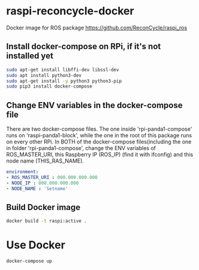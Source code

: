 # raspi-reconcycle-docker

Docker image for ROS package https://github.com/ReconCycle/raspi_ros

## Install docker-compose on RPi, if it's not installed yet

```bash
sudo apt-get install libffi-dev libssl-dev
sudo apt install python3-dev
sudo apt-get install -y python3 python3-pip
sudo pip3 install docker-compose
```

## Change ENV variables in the docker-compose file
There are two docker-compose files. The one inside 'rpi-panda1-compose' runs on 'raspi-panda1-block', while the one in the root of this package runs on every other RPi.
In BOTH of the docker-compose files(including the one in folder 'rpi-panda1-compose', change the ENV variables of ROS\_MASTER\_URI, this Raspberry IP (ROS\_IP) (find it with ifconfig) and this node name (THIS\_RAS\_NAME).

```yaml
environment:
- ROS_MASTER_URI : 000.000.000.000
- NODE_IP : 000.000.000.000
- NODE_NAME : 'Setname'
```

## Build Docker image

```bash
docker build -t raspi:active .
```

<!--
# Develop with Docker

```bash 
docker run -it -v /home/ubuntu/catkin_ws/src:/ros_ws/src -v $HOME/reconcycle_config/:/reconcycle_config/ --device /dev/mem --net=host --privileged --name ros1_devel raspi:active bash
```

```bash 
docker run -it -v /home/ubuntu/catkin_ws/src:/ros_ws/src  --device /dev/mem --net=host --privileged --name ros1_devel raspi:active bash
```

First execute in the terminal:

```sh
$ catkin build
$ source /source_ws.sh
$ export ROS_MASTER_URI=http://localhost:11311/
```
-->

# Use Docker

```
docker-compose up
```
